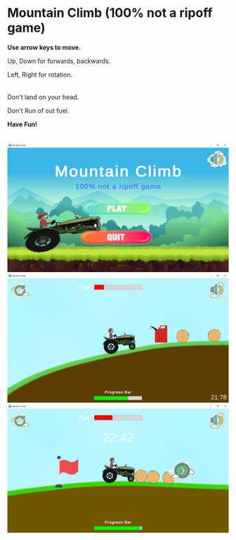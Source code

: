 # Mountain Climb (100% not a ripoff game)

**Use arrow keys to move.**


Up, Down for forwards, backwards.


Left, Right for rotation.
\
\
\
Don't land on your head.

Don't Run of out fuel.

**Have Fun!**
\
\
\
![alt text](https://github.com/mikemaid/Mountain-Climb/blob/main/Pictures/MainMenu.png?raw=true)
\
![alt text](https://github.com/mikemaid/Mountain-Climb/blob/main/Pictures/Gameplay.png?raw=true)
\
![alt text](https://github.com/mikemaid/Mountain-Climb/blob/main/Pictures/Finish.png?raw=true)
